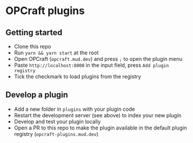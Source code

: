 # OPCraft plugins

## Getting started
- Clone this repo
- Run `yarn && yarn start` at the root
- Open OPCraft (`opcraft.mud.dev`) and press `;` to open the plugin menu
- Paste `http://localhost:8000` in the input field, press `Add plugin registry`
- Tick the checkmark to load plugins from the registry

## Develop a plugin
- Add a new folder in `plugins` with your plugin code
- Restart the development server (see above) to index your new plugin
- Develop and test your plugin locally
- Open a PR to this repo to make the plugin available in the default plugin registry (`opcraft-plugins.mud.dev`)

